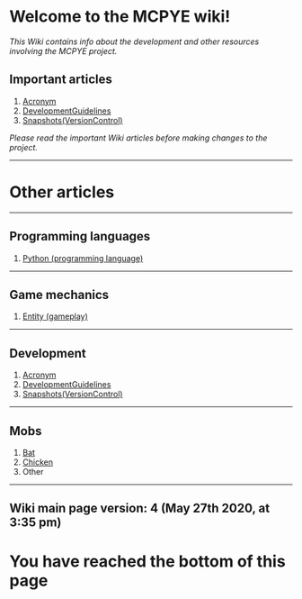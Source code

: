 # Welcome to the MCPYE wiki!

_This Wiki contains info about the development and other resources involving the MCPYE project._

Important articles
-----------

1. [Acronym](https://github.com/seanpm2001/MCPYE/wiki/Acronym)
2. [DevelopmentGuidelines](https://github.com/seanpm2001/MCPYE/wiki/Development_guidelines)
3. [Snapshots(VersionControl)](https://github.com/seanpm2001/MCPYE/wiki/Snapshots(VersionControl))

_Please read the important Wiki articles before making changes to the project._

---

# Other articles

---

Programming languages
-----------

1. [Python (programming language)](https://github.com/seanpm2001/MCPYE/wiki/Python-(Programming-language))

---

Game mechanics
-----------

1. [Entity (gameplay)](https://github.com/seanpm2001/MCPYE/wiki/Entity(Gameplay))

---

Development
-----------

1. [Acronym](https://github.com/seanpm2001/MCPYE/wiki/Acronym)
2. [DevelopmentGuidelines](https://github.com/seanpm2001/MCPYE/wiki/Development_guidelines)
3. [Snapshots(VersionControl)](https://github.com/seanpm2001/MCPYE/wiki/Snapshots(VersionControl))

---

Mobs
-----------

1. [Bat](about:blank)
2. [Chicken](about:blank)
3. Other

---
Wiki main page version: 4 (May 27th 2020, at 3:35 pm)
-----------

# You have reached the bottom of this page